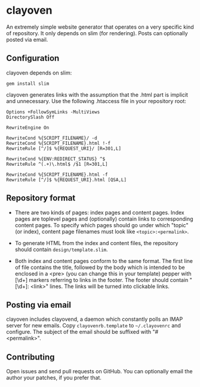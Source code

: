 # clayoven

An extremely simple website generator that operates on a very specific
kind of repository.  It only depends on slim (for rendering).  Posts
can optionally posted via email.

## Configuration

clayoven depends on slim:

    gem install slim

clayoven generates links with the assumption that the .html part is
implicit and unnecessary.  Use the following .htaccess file in your
repository root:

    Options +FollowSymLinks -MultiViews
    DirectorySlash Off
    
    RewriteEngine On
    
    RewriteCond %{SCRIPT_FILENAME}/ -d
    RewriteCond %{SCRIPT_FILENAME}.html !-f
    RewriteRule [^/]$ %{REQUEST_URI}/ [R=301,L]
    
    RewriteCond %{ENV:REDIRECT_STATUS} ^$
    RewriteRule ^(.+)\.html$ /$1 [R=301,L]
    
    RewriteCond %{SCRIPT_FILENAME}.html -f
    RewriteRule [^/]$ %{REQUEST_URI}.html [QSA,L]

## Repository format

* There are two kinds of pages: index pages and content pages.  Index
  pages are toplevel pages and (optionally) contain links to
  corresponding content pages.  To specify which pages should go under
  which "topic" (or index), content page filenames must look like
  `<topic>:<permalink>`.

* To generate HTML from the index and content files, the repository
  should contain `design/template.slim`.

* Both index and content pages conform to the same format.  The first
  line of file contains the title, followed by the body which is
  intended to be enclosed in a \<pre\> (you can change this in your
  template) pepper with [\d+] markers referring to links in the
  footer.  The footer should contain "[\d+]: \<link\>" lines.  The
  links will be turned into clickable links.

## Posting via email

clayoven includes clayovend, a daemon which constantly polls an IMAP
server for new emails.  Copy `clayovenrb.template` to `~/.clayovenrc`
and configure.  The subject of the email should be suffixed with "#
\<permalink\>".

## Contributing

Open issues and send pull requests on GitHub.  You can optionally
email the author your patches, if you prefer that.
